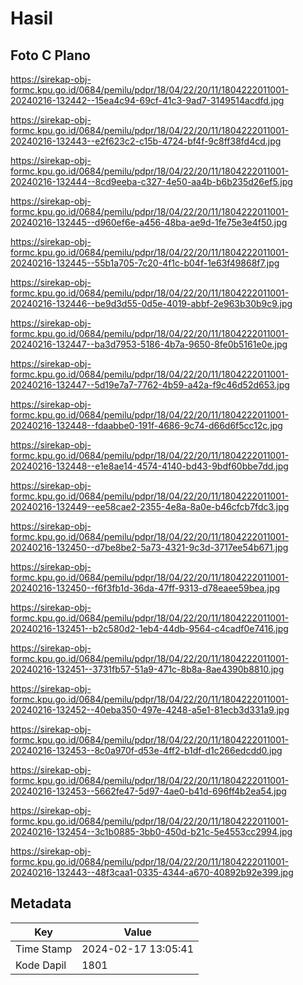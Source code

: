 # Hasil

## Foto C Plano

https://sirekap-obj-formc.kpu.go.id/0684/pemilu/pdpr/18/04/22/20/11/1804222011001-20240216-132442--15ea4c94-69cf-41c3-9ad7-3149514acdfd.jpg

https://sirekap-obj-formc.kpu.go.id/0684/pemilu/pdpr/18/04/22/20/11/1804222011001-20240216-132443--e2f623c2-c15b-4724-bf4f-9c8ff38fd4cd.jpg

https://sirekap-obj-formc.kpu.go.id/0684/pemilu/pdpr/18/04/22/20/11/1804222011001-20240216-132444--8cd9eeba-c327-4e50-aa4b-b6b235d26ef5.jpg

https://sirekap-obj-formc.kpu.go.id/0684/pemilu/pdpr/18/04/22/20/11/1804222011001-20240216-132445--d960ef6e-a456-48ba-ae9d-1fe75e3e4f50.jpg

https://sirekap-obj-formc.kpu.go.id/0684/pemilu/pdpr/18/04/22/20/11/1804222011001-20240216-132445--55b1a705-7c20-4f1c-b04f-1e63f49868f7.jpg

https://sirekap-obj-formc.kpu.go.id/0684/pemilu/pdpr/18/04/22/20/11/1804222011001-20240216-132446--be9d3d55-0d5e-4019-abbf-2e963b30b9c9.jpg

https://sirekap-obj-formc.kpu.go.id/0684/pemilu/pdpr/18/04/22/20/11/1804222011001-20240216-132447--ba3d7953-5186-4b7a-9650-8fe0b5161e0e.jpg

https://sirekap-obj-formc.kpu.go.id/0684/pemilu/pdpr/18/04/22/20/11/1804222011001-20240216-132447--5d19e7a7-7762-4b59-a42a-f9c46d52d653.jpg

https://sirekap-obj-formc.kpu.go.id/0684/pemilu/pdpr/18/04/22/20/11/1804222011001-20240216-132448--fdaabbe0-191f-4686-9c74-d66d6f5cc12c.jpg

https://sirekap-obj-formc.kpu.go.id/0684/pemilu/pdpr/18/04/22/20/11/1804222011001-20240216-132448--e1e8ae14-4574-4140-bd43-9bdf60bbe7dd.jpg

https://sirekap-obj-formc.kpu.go.id/0684/pemilu/pdpr/18/04/22/20/11/1804222011001-20240216-132449--ee58cae2-2355-4e8a-8a0e-b46cfcb7fdc3.jpg

https://sirekap-obj-formc.kpu.go.id/0684/pemilu/pdpr/18/04/22/20/11/1804222011001-20240216-132450--d7be8be2-5a73-4321-9c3d-3717ee54b671.jpg

https://sirekap-obj-formc.kpu.go.id/0684/pemilu/pdpr/18/04/22/20/11/1804222011001-20240216-132450--f6f3fb1d-36da-47ff-9313-d78eaee59bea.jpg

https://sirekap-obj-formc.kpu.go.id/0684/pemilu/pdpr/18/04/22/20/11/1804222011001-20240216-132451--b2c580d2-1eb4-44db-9564-c4cadf0e7416.jpg

https://sirekap-obj-formc.kpu.go.id/0684/pemilu/pdpr/18/04/22/20/11/1804222011001-20240216-132451--3731fb57-51a9-471c-8b8a-8ae4390b8810.jpg

https://sirekap-obj-formc.kpu.go.id/0684/pemilu/pdpr/18/04/22/20/11/1804222011001-20240216-132452--40eba350-497e-4248-a5e1-81ecb3d331a9.jpg

https://sirekap-obj-formc.kpu.go.id/0684/pemilu/pdpr/18/04/22/20/11/1804222011001-20240216-132453--8c0a970f-d53e-4ff2-b1df-d1c266edcdd0.jpg

https://sirekap-obj-formc.kpu.go.id/0684/pemilu/pdpr/18/04/22/20/11/1804222011001-20240216-132453--5662fe47-5d97-4ae0-b41d-696ff4b2ea54.jpg

https://sirekap-obj-formc.kpu.go.id/0684/pemilu/pdpr/18/04/22/20/11/1804222011001-20240216-132454--3c1b0885-3bb0-450d-b21c-5e4553cc2994.jpg

https://sirekap-obj-formc.kpu.go.id/0684/pemilu/pdpr/18/04/22/20/11/1804222011001-20240216-132443--48f3caa1-0335-4344-a670-40892b92e399.jpg


## Metadata

| Key        | Value               |
| ---------- | ------------------- |
| Time Stamp | 2024-02-17 13:05:41 |
| Kode Dapil | 1801                |



